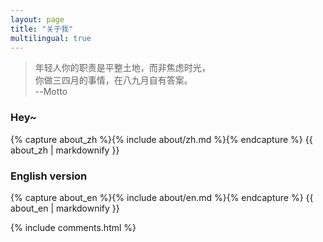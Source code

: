 ```yaml
---
layout: page
title: "关于我"
multilingual: true
---
```


<div class="zh post-container">
    <!--copied from markdown -->
    <blockquote><p>年轻人你的职责是平整土地，而非焦虑时光，<br>
    你做三四月的事情，在八九月自有答案。<br>
                                   --Motto</p></blockquote>
    
</div>

###  Hey~

<!-- Chinese Version -->
<div class="zh post-container">
    {% capture about_zh %}{% include about/zh.md %}{% endcapture %}
    {{ about_zh | markdownify }}
</div>

### English version

<!-- English Version -->
<div class="en post-container">
    {% capture about_en %}{% include about/en.md %}{% endcapture %}
    {{ about_en | markdownify }}
</div>


{% include comments.html %}

